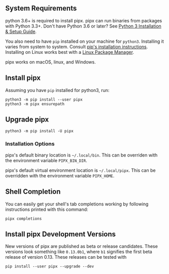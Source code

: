 ## System Requirements
python 3.6+ is required to install pipx. pipx can run binaries from packages with Python 3.3+. Don't have Python 3.6 or later? See [Python 3 Installation & Setup Guide](https://realpython.com/installing-python/).

You also need to have `pip` installed on your machine for `python3`. Installing it varies from system to system. Consult [pip's installation instructions](https://pip.pypa.io/en/stable/installing/). Installing on Linux works best with a [Linux Package Manager](https://packaging.python.org/guides/installing-using-linux-tools/#installing-pip-setuptools-wheel-with-linux-package-managers).

pipx works on macOS, linux, and Windows.

## Install pipx

Assuming you have `pip` installed for python3, run:
```
python3 -m pip install --user pipx
python3 -m pipx ensurepath
```

## Upgrade pipx
```
python3 -m pip install -U pipx
```

### Installation Options
pipx's default binary location is `~/.local/bin`. This can be overriden with the environment variable `PIPX_BIN_DIR`.

pipx's default virtual environment location is `~/.local/pipx`. This can be overridden with the environment variable `PIPX_HOME`.

## Shell Completion
You can easily get your shell's tab completions working by following instructions printed with this command:
```
pipx completions
```

## Install pipx Development Versions
New versions of pipx are published as beta or release candidates. These versions look something like `0.13.0b1`, where `b1` signifies the first beta release of version 0.13. These releases can be tested with
```
pip install --user pipx --upgrade --dev
```
